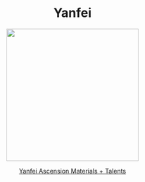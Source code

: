 <body>
  <div align="center">
    <h1> Yanfei </h1>
<img src="https://images-wixmp-ed30a86b8c4ca887773594c2.wixmp.com/f/5e5896a5-4a79-496a-bea4-81f26cfa2650/delp5gr-7fcb2d82-703e-426c-8720-2669f09c6d22.png/v1/fill/w_771,h_1036/yanfei_genshin_impact_full_body_render_by_deg5270_delp5gr-pre.png?token=eyJ0eXAiOiJKV1QiLCJhbGciOiJIUzI1NiJ9.eyJzdWIiOiJ1cm46YXBwOjdlMGQxODg5ODIyNjQzNzNhNWYwZDQxNWVhMGQyNmUwIiwiaXNzIjoidXJuOmFwcDo3ZTBkMTg4OTgyMjY0MzczYTVmMGQ0MTVlYTBkMjZlMCIsIm9iaiI6W1t7ImhlaWdodCI6Ijw9MTcxOSIsInBhdGgiOiJcL2ZcLzVlNTg5NmE1LTRhNzktNDk2YS1iZWE0LTgxZjI2Y2ZhMjY1MFwvZGVscDVnci03ZmNiMmQ4Mi03MDNlLTQyNmMtODcyMC0yNjY5ZjA5YzZkMjIucG5nIiwid2lkdGgiOiI8PTEyODAifV1dLCJhdWQiOlsidXJuOnNlcnZpY2U6aW1hZ2Uub3BlcmF0aW9ucyJdfQ.YH5rJfloy4cLFS5sB8SZlJJZdoL2nxNCU9ikRn5Lk0M" width=300>
<p></p>
<a href="">Yanfei Ascension Materials + Talents</a><br>
  
  </div>
</body>

